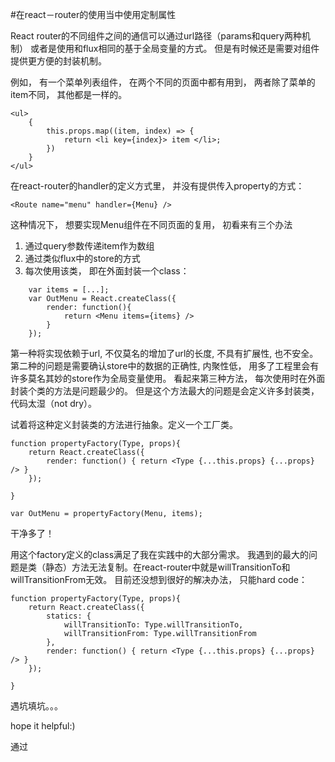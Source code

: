 <!-- readme.md -->
#在react－router的使用当中使用定制属性

React router的不同组件之间的通信可以通过url路径（params和query两种机制） 或者是使用和flux相同的基于全局变量的方式。 但是有时候还是需要对组件提供更方便的封装机制。

例如， 有一个菜单列表组件， 在两个不同的页面中都有用到， 两者除了菜单的item不同， 其他都是一样的。
```
<ul>
	{ 
		this.props.map((item, index) => {
			return <li key={index}> item </li>;
		})
	}
</ul>
```
在react-router的handler的定义方式里， 并没有提供传入property的方式：
```
<Route name="menu" handler={Menu} />
```
这种情况下， 想要实现Menu组件在不同页面的复用， 初看来有三个办法
1. 通过query参数传递item作为数组
2. 通过类似flux中的store的方式
3. 每次使用该类， 即在外面封装一个class：
```
	var items = [...];
	var OutMenu = React.createClass({
		render: function(){
			return <Menu items={items} />
		}
	});
```

第一种将实现依赖于url, 不仅莫名的增加了url的长度, 不具有扩展性, 也不安全。
第二种的问题是需要确认store中的数据的正确性, 内聚性低， 用多了工程里会有许多莫名其妙的store作为全局变量使用。
看起来第三种方法， 每次使用时在外面封装个类的方法是问题最少的。 但是这个方法最大的问题是会定义许多封装类， 代码太湿（not dry）。

试着将这种定义封装类的方法进行抽象。定义一个工厂类。
```
function propertyFactory(Type, props){
	return React.createClass({
		render: function() { return <Type {...this.props} {...props} /> }
	});

}

var OutMenu = propertyFactory(Menu, items);
```
干净多了！

用这个factory定义的class满足了我在实践中的大部分需求。 我遇到的最大的问题是类（静态）方法无法复制。在react-router中就是willTransitionTo和willTransitionFrom无效。 目前还没想到很好的解决办法， 只能hard code：
```
function propertyFactory(Type, props){
	return React.createClass({
		statics: {
			willTransitionTo: Type.willTransitionTo,
			willTransitionFrom: Type.willTransitionFrom
		},
		render: function() { return <Type {...this.props} {...props} /> }
	});

}
```
遇坑填坑。。。

hope it helpful:)


通过
